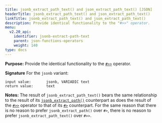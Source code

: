 ```yaml
---
title: jsonb_extract_path_text() and json_extract_path_text() [JSON]
headerTitle: jsonb_extract_path_text() and json_extract_path_text()
linkTitle: jsonb_extract_path_text() and json_extract_path_text()
description: Provide identical functionality to the "#>>" operator.
menu:
  v2.20_api:
    identifier: jsonb-extract-path-text
    parent: json-functions-operators
    weight: 140
type: docs
---
```


**Purpose:** Provide the identical functionality to the [`#>>`](../subvalue-operators/) operator.

**Signature** For the `jsonb` variant:

```
input value:       jsonb, VARIADIC text
return value:      text
```

**Notes:** The result of `jsonb_extract_path_text()` bears the same relationship to the result of its [`jsonb_extract_path()`](../jsonb-extract-path) counterpart as does the result of the [`#>>`](../subvalue-operators/) operator to that of its [`#>`](../subvalue-operators/) counterpart. For the same reason that there is no reason to prefer `jsonb_extract_path()` over `#>`, there is no reason to prefer `jsonb_extract_path_text()` over `#>>`.
